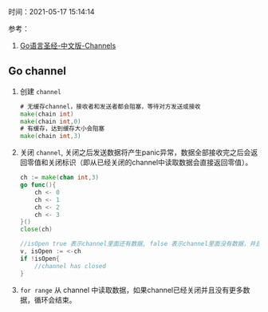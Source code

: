 时间：2021-05-17 15:14:14

参考：

1. [Go语言圣经-中文版-Channels](https://books.studygolang.com/gopl-zh/ch8/ch8-04.htmlChannels)

## Go channel

1. 创建 `channel`

    ```go
    # 无缓存channel，接收者和发送者都会阻塞，等待对方发送或接收
    make(chain int)
    make(chain int,0)
    # 有缓存，达到缓存大小会阻塞
    make(chain int,3)
    ```

2. 关闭 `channel`, 关闭之后发送数据将产生panic异常，数据全部接收完之后会返回零值和关闭标识（即从已经关闭的channel中读取数据会直接返回零值）。

    ```go
    ch := make(chan int,3)
    go func(){
        ch <- 0
        ch <- 1
        ch <- 2
        ch <- 3
    }()
    close(ch)
    
    //isOpen true 表示channel里面还有数据, false 表示channel里面没有数据，并且chanel已经关闭
    v, isOpen := <-ch
    if !isOpen{
        //channel has closed
    }

    ```
    
3. `for range` 从 channel 中读取数据，如果channel已经关闭并且没有更多数据，循环会结束。
